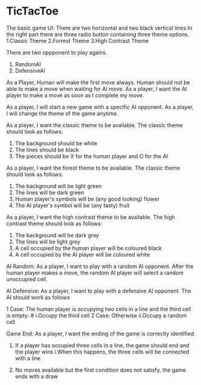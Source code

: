# TicTacToe

The basic game UI:
There are two horizontal and two black vertical lines
In the right part there are three radio button containing 
three theme options.
1.Classic Theme
2.Forrest Theme
3.High Contrast Theme 

There are two oppponent to play agains.
1. RandomAI
2. DefensiveAI

As a Player, Human will make the first move always. 
Human should not be able to make a move when waiting for AI move.
As a player, I want the AI player to make a move as soon as I complete my move.

As a player, I will start a new game with a specific AI opponent.
As a player, I will change the theme of the game anytime.

As a player, I want the classic theme to be available. The classic theme should look as follows:

1. The background should be white
2. The lines should be black
3. The pieces should be X for the human player and O for the AI


As a player, I want the forest theme to be available. The classic theme should look as follows:

1. The background will be light green
2. The lines will be dark green
3. Human player's symbols will be (any good looking) flower
4. The AI player's symbol will be (any tasty) fruit


As a player, I want the high contrast theme to be available. The high contrast theme should look as follows:

1. The background will be dark grey
2. The lines will be light grey
3. A cell occupied by the human player will be coloured black
4. A cell occupied by the AI player will be coloured white

AI Random:
As a player, I want to play with a random AI opponent. After the human player makes a move, 
the random AI player will select a random unoccupied cell.

AI Defensive:
As a player, I want to play with a defensive AI opponent. The AI should work as follows

1 Case: The human player is occupying two cells in a line and the third cell is empty:
	# 	i.Occupy the third cell
2 Case: Otherwise
		ii.Occupy a random cell
		
Game End:
As a player, I want the ending of the game is correctly identified.

1. If a player has occupied three cells in a line, the game should end and the player wins
		i.When this happens, the three cells will be connected with a line

2. No moves available but the first condition does not satisfy, the game ends with a draw

